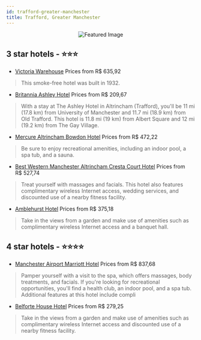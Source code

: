 ```yaml
---
id: trafford-greater-manchester
title: Trafford, Greater Manchester
---
```


<center><img src="https://i.travelapi.com/hotels/7000000/6490000/6480300/6480243/20884a11_z.jpg" alt="Featured Image" /></center>


##  3 star hotels - ⭐️⭐️⭐️

-    [Victoria Warehouse](https://us.hurb.com/hotels/trafford/victoria-warehouse-JNP-JP393454?cmp=18055) Prices from R$ 635,92
   > This smoke-free hotel was built in 1932.
-    [Britannia Ashley Hotel](https://us.hurb.com/hotels/trafford/britannia-ashley-hotel-JNP-JP311040?cmp=18055) Prices from R$ 209,67
   > With a stay at The Ashley Hotel in Altrincham (Trafford), you'll be 11 mi (17.8 km) from University of Manchester and 11.7 mi (18.9 km) from Old Trafford. This hotel is 11.8 mi (19 km) from Albert Square and 12 mi (19.2 km) from The Gay Village.
-    [Mercure Altrincham Bowdon Hotel](https://us.hurb.com/hotels/trafford/mercure-altrincham-bowdon-hotel-JNP-JP070277?cmp=18055) Prices from R$ 472,22
   > Be sure to enjoy recreational amenities, including an indoor pool, a spa tub, and a sauna.
-    [Best Western Manchester Altrincham Cresta Court Hotel](https://us.hurb.com/hotels/trafford/best-western-manchester-altrincham-cresta-court-hotel-JNP-JP034621?cmp=18055) Prices from R$ 527,74
   > Treat yourself with massages and facials. This hotel also features complimentary wireless Internet access, wedding services, and discounted use of a nearby fitness facility.
-    [Amblehurst Hotel](https://us.hurb.com/hotels/trafford/amblehurst-hotel-JNP-JP162509?cmp=18055) Prices from R$ 375,18
   > Take in the views from a garden and make use of amenities such as complimentary wireless Internet access and a banquet hall.

##  4 star hotels - ⭐️⭐️⭐️⭐️

-    [Manchester Airport Marriott Hotel](https://us.hurb.com/hotels/trafford/manchester-airport-marriott-hotel-JNP-JP034635?cmp=18055) Prices from R$ 837,68
   > Pamper yourself with a visit to the spa, which offers massages, body treatments, and facials. If you're looking for recreational opportunities, you'll find a health club, an indoor pool, and a spa tub. Additional features at this hotel include compli
-    [Belforte House Hotel](https://us.hurb.com/hotels/trafford/belforte-house-hotel-JNP-JP194077?cmp=18055) Prices from R$ 279,25
   > Take in the views from a garden and make use of amenities such as complimentary wireless Internet access and discounted use of a nearby fitness facility.
